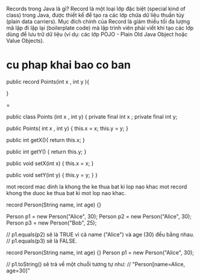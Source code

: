 
Records trong Java là gì?
Record là một loại lớp đặc biệt (special kind of class) trong Java, được thiết kế để tạo ra các lớp chứa dữ liệu thuần túy (plain data carriers). Mục đích chính của Record là giảm thiểu tối đa lượng mã lặp đi lặp lại (boilerplate code) mà lập trình viên phải viết khi tạo các lớp dùng để lưu trữ dữ liệu (ví dụ: các lớp POJO - Plain Old Java Object hoặc Value Objects).

# cu phap khai bao co ban 

public record Points(int x , int y ){

}

= 

public class Points (int x , int y)
{ 
  private final int x ;
  private final int y;

  public Points( int x , int y)
  {
    this.x = x;
    this.y = y;
  }

  public int getX(){
    return this.x;
  }

  public int getY()
  {
    return this.y;
  }

  public void setX(int x)
  {
    this.x = x;
  }
  
  public void setY(int y)
  {
    this.y = y;
  }
}


mot record mac dinh la khong the ke thua bat ki lop nao khac 
mot record khong the duoc ke thua bat ki mot lop nao khac.



record Person(String name, int age) {}

Person p1 = new Person("Alice", 30);
Person p2 = new Person("Alice", 30);
Person p3 = new Person("Bob", 25);

// p1.equals(p2) sẽ là TRUE vì cả name ("Alice") và age (30) đều bằng nhau.
// p1.equals(p3) sẽ là FALSE.



record Person(String name, int age) {}
Person p1 = new Person("Alice", 30);

// p1.toString() sẽ trả về một chuỗi tương tự như:
// "Person[name=Alice, age=30]"
